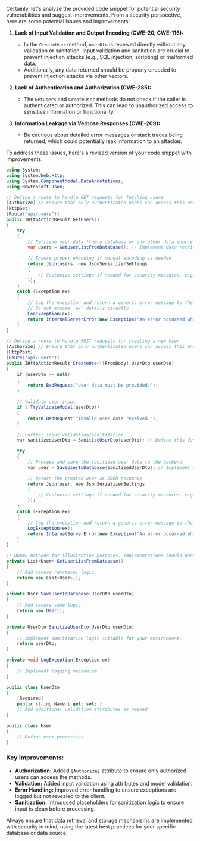 Certainly, let's analyze the provided code snippet for potential security vulnerabilities and suggest improvements. From a security perspective, here are some potential issues and improvements:

1. **Lack of Input Validation and Output Encoding (CWE-20, CWE-116):**
   - In the `CreateUser` method, `userDto` is received directly without any validation or sanitation. Input validation and sanitation are crucial to prevent injection attacks (e.g., SQL injection, scripting) or malformed data.
   - Additionally, any data returned should be properly encoded to prevent injection attacks via other vectors.

2. **Lack of Authentication and Authorization (CWE-285):**
   - The `GetUsers` and `CreateUser` methods do not check if the caller is authenticated or authorized. This can lead to unauthorized access to sensitive information or functionality.

3. **Information Leakage via Verbose Responses (CWE-209):**
   - Be cautious about detailed error messages or stack traces being returned, which could potentially leak information to an attacker.

To address these issues, here's a revised version of your code snippet with improvements:

```csharp
using System;
using System.Web.Http;
using System.ComponentModel.DataAnnotations;
using Newtonsoft.Json;

// Define a route to handle GET requests for fetching users
[Authorize] // Ensure that only authenticated users can access this endpoint
[HttpGet]
[Route("api/users")]
public IHttpActionResult GetUsers()
{
    try
    {
        // Retrieve user data from a database or any other data source
        var users = GetUserListFromDatabase(); // Implement data retrieval with appropriate security measures
        
        // Ensure proper encoding if manual encoding is needed
        return Json(users, new JsonSerializerSettings
        {
            // Customize settings if needed for security measures, e.g., not allowing references.
        });
    }
    catch (Exception ex)
    {
        // Log the exception and return a generic error message to the client
        // Do not expose 'ex' details directly
        LogException(ex);
        return InternalServerError(new Exception("An error occurred while processing your request."));
    }
}

// Define a route to handle POST requests for creating a new user
[Authorize] // Ensure that only authenticated users can access this endpoint
[HttpPost]
[Route("api/users")]
public IHttpActionResult CreateUser([FromBody] UserDto userDto)
{
    if (userDto == null)
    {
        return BadRequest("User data must be provided.");
    }

    // Validate user input
    if (!TryValidateModel(userDto))
    {
        return BadRequest("Invalid user data received.");
    }

    // Further input validation/sanitization
    var sanitizedUserDto = SanitizeUserDto(userDto); // Define this function to sanitize input for your environment

    try
    {
        // Process and save the sanitized user data to the backend
        var user = SaveUserToDatabase(sanitizedUserDto); // Implement secure user data saving practices

        // Return the created user as JSON response
        return Json(user, new JsonSerializerSettings
        {
            // Customize settings if needed for security measures, e.g., not allowing references.
        });
    }
    catch (Exception ex)
    {
        // Log the exception and return a generic error message to the client
        LogException(ex);
        return InternalServerError(new Exception("An error occurred while processing your request."));
    }
}

// Dummy methods for illustration purposes. Implementations should handle security.
private List<User> GetUserListFromDatabase()
{
    // Add secure retrieval logic.
    return new List<User>();
}

private User SaveUserToDatabase(UserDto userDto)
{
    // Add secure save logic.
    return new User();
}

private UserDto SanitizeUserDto(UserDto userDto)
{
    // Implement sanitization logic suitable for your environment.
    return userDto;
}

private void LogException(Exception ex)
{
    // Implement logging mechanism.
}

public class UserDto
{
    [Required]
    public string Name { get; set; }
    // Add additional validation attributes as needed
}

public class User
{
    // Define user properties
}

```

### Key Improvements:

- **Authorization:** Added `[Authorize]` attribute to ensure only authorized users can access the methods.
- **Validation:** Added input validation using attributes and model validation.
- **Error Handling:** Improved error handling to ensure exceptions are logged but not revealed to the client.
- **Sanitization:** Introduced placeholders for sanitization logic to ensure input is clean before processing. 

Always ensure that data retrieval and storage mechanisms are implemented with security in mind, using the latest best practices for your specific database or data source.